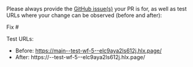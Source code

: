 Please always provide the [GitHub issue(s)](../issues) your PR is for, as well as test URLs where your change can be observed (before and after):

Fix #<gh-issue-id>

Test URLs:
- Before: https://main--test-wf-5--elc9aya2ls612j.hlx.page/
- After: https://<branch>--test-wf-5--elc9aya2ls612j.hlx.page/
